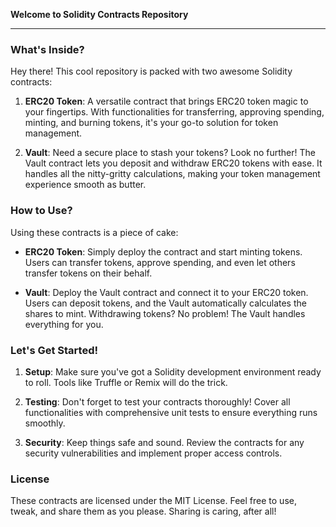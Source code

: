 **Welcome to Solidity Contracts Repository**

---

### What's Inside?

Hey there! This cool repository is packed with two awesome Solidity contracts:

1. **ERC20 Token**: A versatile contract that brings ERC20 token magic to your fingertips. With functionalities for transferring, approving spending, minting, and burning tokens, it's your go-to solution for token management.

2. **Vault**: Need a secure place to stash your tokens? Look no further! The Vault contract lets you deposit and withdraw ERC20 tokens with ease. It handles all the nitty-gritty calculations, making your token management experience smooth as butter.

### How to Use?

Using these contracts is a piece of cake:

- **ERC20 Token**: Simply deploy the contract and start minting tokens. Users can transfer tokens, approve spending, and even let others transfer tokens on their behalf.

- **Vault**: Deploy the Vault contract and connect it to your ERC20 token. Users can deposit tokens, and the Vault automatically calculates the shares to mint. Withdrawing tokens? No problem! The Vault handles everything for you.

### Let's Get Started!

1. **Setup**: Make sure you've got a Solidity development environment ready to roll. Tools like Truffle or Remix will do the trick.

2. **Testing**: Don't forget to test your contracts thoroughly! Cover all functionalities with comprehensive unit tests to ensure everything runs smoothly.

3. **Security**: Keep things safe and sound. Review the contracts for any security vulnerabilities and implement proper access controls.

### License

These contracts are licensed under the MIT License. Feel free to use, tweak, and share them as you please. Sharing is caring, after all!

